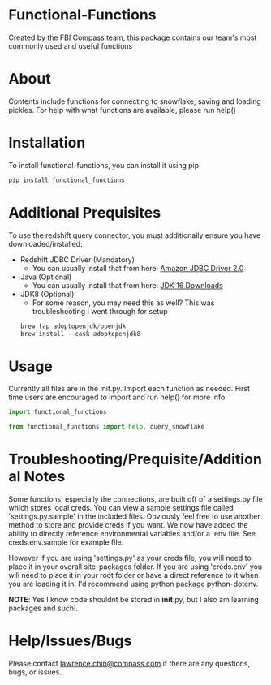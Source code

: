# Functional-Functions
Created by the FBI Compass team, this package contains our team's most commonly used and useful functions

# About
Contents include functions for connecting to snowflake, saving and loading pickles. For help with what functions are available, please run help()

# Installation
To install functional-functions, you can install it using pip:
````python
pip install functional_functions
````

# Additional Prequisites
To use the redshift query connector, you must additionally ensure you have downloaded/installed:
* Redshift JDBC Driver (Mandatory)
    * You can usually install that from here: [Amazon JDBC Driver 2.0](https://docs.aws.amazon.com/redshift/latest/mgmt/jdbc20-download-driver.html)
* Java (Optional)
    * You can usually install that from here: [JDK 16 Downloads](https://www.oracle.com/java/technologies/javase-jdk16-downloads.html)
* JDK8 (Optional)
    * For some reason, you may need this as well? This was troubleshooting I went through for setup
    ````python
    brew tap adoptopenjdk/openjdk
    brew install --cask adoptopenjdk8
    ````


# Usage
Currently all files are in the init.py. Import each function as needed. First time users are encouraged to import and run help() for more info.

````python
import functional_functions
````

````python
from functional_functions import help, query_snowflake
````

# Troubleshooting/Prequisite/Additional Notes
Some functions, especially the connections, are built off of a settings.py file which stores local creds. You can view a sample settings file called 'settings.py.sample' in the included files. Obviously feel free to use another method to store and provide creds if you want. We now have added the ability to directly reference environmental variables and/or a .env file. See creds.env.sample for example file.

However if you are using 'settings.py' as your creds file, you will need to place it in your overall site-packages folder. If you are using 'creds.env' you will need to place it in your root folder or have a direct reference to it when you are loading it in. I'd recommend using python package python-dotenv.

**NOTE**: Yes I know code shouldnt be stored in __init__.py, but I also am learning packages and such!.

# Help/Issues/Bugs
Please contact lawrence.chin@compass.com if there are any questions, bugs, or issues.
